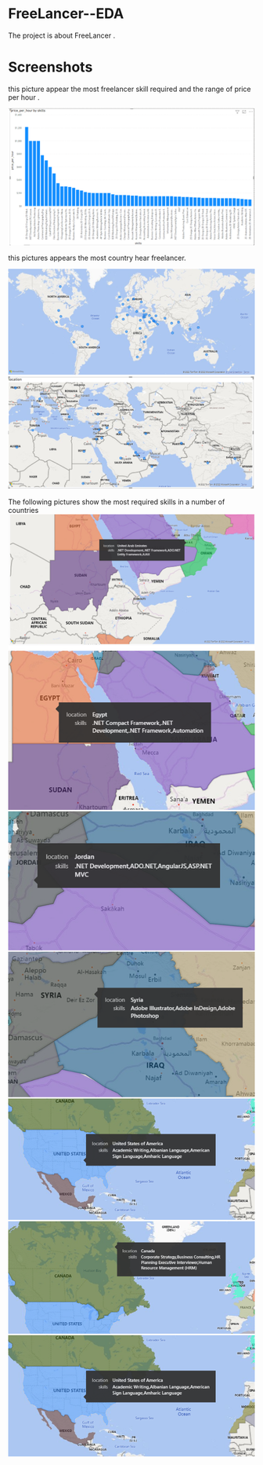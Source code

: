 # FreeLancer--EDA

The project is about FreeLancer .

# Screenshots
 
 this picture appear the most freelancer skill required and the range of price per hour .
 
<img src="https://github.com/AlaaQutishat/FreeLancer--EDA/blob/main/images/Screenshot%202022-08-19%20214634.png" alt="" title="">

 this pictures appears the most country hear freelancer.

<img src="https://github.com/AlaaQutishat/FreeLancer--EDA/blob/main//images/Screenshot%202022-08-19%20214649.png" alt="" title="">
<img src="https://github.com/AlaaQutishat/FreeLancer--EDA/blob/main//images/Screenshot%202022-08-19%20214749.png" alt="" title="">

The following pictures show the most required skills in a number of countries
<img src="https://github.com/AlaaQutishat/FreeLancer--EDA/blob/main//images/Screenshot%2022-08-19%214827.png" alt="" title="">
<img src="https://github.com/AlaaQutishat/FreeLancer--EDA/blob/main//images/Screenshot%2022-08-19%214854.png" alt="" title="">
<img src="https://github.com/AlaaQutishat/FreeLancer--EDA/blob/main//images/Screenshot%202022-08-19%20214906.png" alt="" title="">
<img src="https://github.com/AlaaQutishat/FreeLancer--EDA/blob/main//images/Screenshot%202022-08-19%20214919.png" alt="" title="">
<img src="https://github.com/AlaaQutishat/FreeLancer--EDA/blob/main//images/Screenshot%202022-08-19%20214935.png" alt="" title="">
<img src="https://github.com/AlaaQutishat/FreeLancer--EDA/blob/main//images/Screenshot%202022-08-19%20215128.png" alt="" title="">
<img src="https://github.com/AlaaQutishat/FreeLancer--EDA/blob/main//images/Screenshot%202022-08-19%20215245.png" alt="" title="">
<img src="https://github.com/AlaaQutishat/FreeLancer--EDA/blob/main//images/Screenshot%202022-08-19%20215323.png" alt="" title="">
<img src="https://github.com/AlaaQutishat/FreeLancer--EDA/blob/main//images/Screenshot%202022-08-19%20215245.png" alt="" title="">


